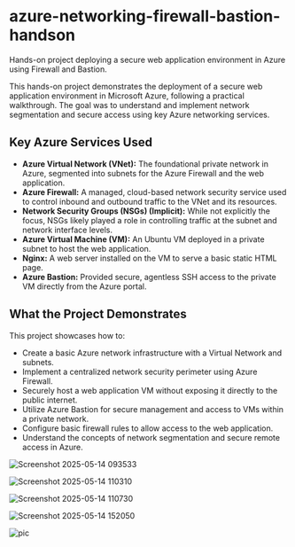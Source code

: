 # azure-networking-firewall-bastion-handson
Hands-on project deploying a secure web application environment in Azure using Firewall and Bastion.

This hands-on project demonstrates the deployment of a secure web application environment in Microsoft Azure, following a practical walkthrough. The goal was to understand and implement network segmentation and secure access using key Azure networking services.

## Key Azure Services Used

* **Azure Virtual Network (VNet):** The foundational private network in Azure, segmented into subnets for the Azure Firewall and the web application.
* **Azure Firewall:** A managed, cloud-based network security service used to control inbound and outbound traffic to the VNet and its resources.
* **Network Security Groups (NSGs) (Implicit):** While not explicitly the focus, NSGs likely played a role in controlling traffic at the subnet and network interface levels.
* **Azure Virtual Machine (VM):** An Ubuntu VM deployed in a private subnet to host the web application.
* **Nginx:** A web server installed on the VM to serve a basic static HTML page.
* **Azure Bastion:** Provided secure, agentless SSH access to the private VM directly from the Azure portal.


## What the Project Demonstrates

This project showcases how to:

* Create a basic Azure network infrastructure with a Virtual Network and subnets.
* Implement a centralized network security perimeter using Azure Firewall.
* Securely host a web application VM without exposing it directly to the public internet.
* Utilize Azure Bastion for secure management and access to VMs within a private network.
* Configure basic firewall rules to allow access to the web application.
* Understand the concepts of network segmentation and secure remote access in Azure.

![Screenshot 2025-05-14 093533](https://github.com/user-attachments/assets/57b505fd-6034-432a-b141-791bc56e7719)





![Screenshot 2025-05-14 110310](https://github.com/user-attachments/assets/f4190210-6601-46d5-8d71-d7e11792ca33)





![Screenshot 2025-05-14 110730](https://github.com/user-attachments/assets/ddba4a4a-b02c-45b9-ab12-07e136aeba7e)





![Screenshot 2025-05-14 152050](https://github.com/user-attachments/assets/7a4a3f7f-f2c2-409a-80a6-02571cbfd9da)





![pic](https://github.com/user-attachments/assets/7ea1a94a-adbd-4791-8407-5ebf88788f9a)

